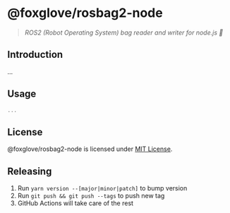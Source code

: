 # @foxglove/rosbag2-node

> _ROS2 (Robot Operating System) bag reader and writer for node.js 👜_

## Introduction

...

## Usage

```Typescript
...
```

## License

@foxglove/rosbag2-node is licensed under [MIT License](https://opensource.org/licenses/MIT).

## Releasing

1. Run `yarn version --[major|minor|patch]` to bump version
2. Run `git push && git push --tags` to push new tag
3. GitHub Actions will take care of the rest
